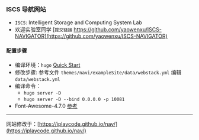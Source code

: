 ### ISCS 导航网站
- `ISCS`: Intelligent Storage and Computing System Lab
- 欢迎实验室同学 [`提交链接` https://github.com/yaowenxu/ISCS-NAVIGATOR](https://github.com/yaowenxu/ISCS-NAVIGATOR)

#### 配置步骤
- 编译环境：`hugo` [Quick Start](https://gohugo.io/getting-started/quick-start/)
- 修改步骤: 参考文件 `themes/navi/exampleSite/data/webstack.yml` 编辑 `data/webstack.yml`
- 编译命令：
    - `hugo server -D`
    - `hugo server -D --bind 0.0.0.0 -p 10081`
- Font-Awesome-4.7.0 [参考](http://www.fontawesome.com.cn/faicons/)

---
网站修改于：[https://iplaycode.github.io/nav/](https://iplaycode.github.io/nav/)